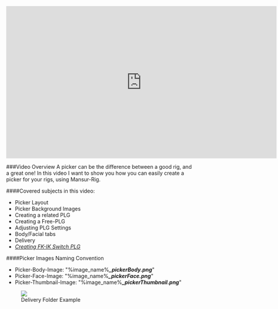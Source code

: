 <iframe width="728" height="409.5" src="https://www.youtube.com/embed/YPrSmKQViLg" frameborder="0" allow="accelerometer; autoplay; clipboard-write; encrypted-media; gyroscope; picture-in-picture" allowfullscreen></iframe>

###Video Overview
<font>
A picker can be the difference between a good rig, and a great one!
In this video I want to show you how you can easily create a picker for your rigs, using Mansur-Rig.
</font>

####Covered subjects in this video:
* Picker Layout
* Picker Background Images
* Creating a related PLG
* Creating a Free-PLG
* Adjusting PLG Settings
* Body/Facial tabs
* Delivery
* <a href = "../../IK-FK-Match/" class="md-nav__link"><i><u>Creating FK-IK Switch PLG</u></i></a>

####Picker Images Naming Convention
* Picker-Body-Image: "%image_name%<b><i>_pickerBody.png</i></b>"
* Picker-Face-Image: "%image_name%<b><i>_pickerFace.png</i></b>"
* Picker-Thumbnail-Image: "%image_name%<b><i>_pickerThumbnail.png</i></b>"
<figure>
  <img src="../../userGuidesImages/creatingAPicker/deliveryFolder.png"/>
  <figcaption>Delivery Folder Example</figcaption>
</figure>